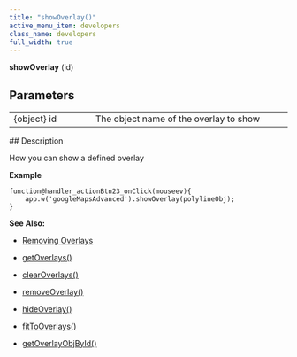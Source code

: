 ```yaml
---
title: "showOverlay()"
active_menu_item: developers
class_name: developers
full_width: true
---
```



**showOverlay** (id)

## Parameters

<table>
<tr>
<td width="169">
{object} id

</td>
<td width="17">
</td>
<td width="694">
The object name of the overlay to show

</td>
</tr>
</table>
## Description

How you can show a defined overlay

**Example**

    function@handler_actionBtn23_onClick(mouseev){
        app.w('googleMapsAdvanced').showOverlay(polylineObj);
    }
     
     
   

**See Also:**

 - [Removing Overlays](../../../../product-guide/advanced-important-widgets/google-v3-maps-widget/working-with-overlays/removing-overlays)

 - [getOverlays()](getoverlays.htm)

 - [clearOverlays()](clearoverlays.htm)

 - [removeOverlay()](removeoverlay.htm)

 - [hideOverlay()](hideoverlay.htm)

 - [fitToOverlays()](fittooverlays.htm)

 - [getOverlayObjById()](getoverlayobjbyidid.htm)

